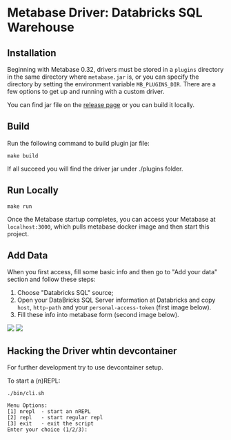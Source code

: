 # Metabase Driver: Databricks SQL Warehouse

## Installation

Beginning with Metabase 0.32, drivers must be stored in a `plugins` directory in the same directory where `metabase.jar` is, or you can specify the directory by setting the environment variable `MB_PLUGINS_DIR`. There are a few options to get up and running with a custom driver.

You can find jar file on the [release page](https://github.com/buserbrasil/databricks-sql-driver/releases) or you can build it locally.
## Build

Run the following command to build plugin jar file:

```
make build
```

If all succeed you will find the driver jar under ./plugins folder. 


## Run Locally

```
make run
```
Once the Metabase startup completes, you can access your Metabase at `localhost:3000`, which pulls metabase docker image and then start this project.

## Add Data

When you first access, fill some basic info and then go to "Add your data" section and follow these steps:
1. Choose "Databricks SQL" source;
2. Open your DataBricks SQL Server information at Databricks and copy `host`, `http-path` and your `personal-access-token` (first image below).
3. Fill these info into metabase form (second image below).


![](screenshots/databricks-sql.png)
![](screenshots/metabase-form.png)

## Hacking the Driver whtin devcontainer

For further development try to use devcontainer setup. 

To start a (n)REPL:

```
./bin/cli.sh

Menu Options:
[1] nrepl  - start an nREPL
[2] repl   - start regular repl
[3] exit   - exit the script
Enter your choice (1/2/3):
```
